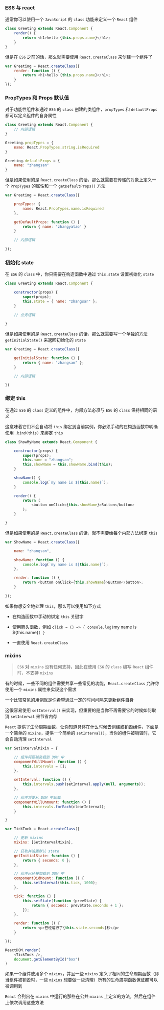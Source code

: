 ### ES6 与 react

通常你可以使用一个 `JavaScript` 的 `class` 功能来定义一个 `React` 组件

```js
class Greeting extends React.Component {
    render() {
        return <h1>hello {this.props.name}</h1>;
    }
}
```

但是在 `ES6` 之前的话，那么就需要使用 `React.createClass` 来创建一个组件了

```js
var Greeting = React.createClass({
    render: function () {
        return <h1>hello {this.props.name}</h1>;
    }
});
```


### PropTypes 和 Props 默认值

对于功能性组件和通过 `ES6` 的 `class` 创建的类组件，`propTypes` 和 `defaultProps` 都可以定义组件的自身属性

```js
class Greeting extends React.Component {
    // 内部逻辑
}

Greeting.propTypes = {
    name: React.PropTypes.string.isRequired
}

Greeting.defaultProps = {
    name: "zhangsan"
}
```

但是如果使用的是 `React.createClass` 的话，那么就需要在传递的对象上定义一个 `PropTypes` 的属性和一个 `getDefaultProps()` 方法

```js
var Greeting = React.createClass({

    propTypes: {
        name: React.PropTypes.name.isRequired
    },

    getDefaultProps: function () {
        return { name: 'zhangyatao' }
    }

    // 内部逻辑
    
});
```


### 初始化 state

在 `ES6` 的 `class` 中，你只需要在构造函数中通过 `this.state` 设置初始化 `state`

```js
class Greeting extends React.Component {

    constructor(props) {
        super(props);
        this.state = { name: "zhangsan" };
    }

    // 业务逻辑
    
}
```

但是如果使用的是 `React.createClass` 的话，那么就需要写一个单独的方法 `getInitialState()` 来返回初始化的 `state`

```js
var Greeting = React.createClass({

    getInitialState: function () {
        return { name: "zhangsan" };
    }

    // 内部逻辑

})
```


### 绑定 this

在通过 `ES6` 的 `class` 定义的组件中，内部方法必须与 `ES6` 的 `class` 保持相同的语义

这意味着它们不会自动将 `this` 绑定到当前实例，你必须手动的在构造函数中明确使用 `.bind(this)` 来绑定 `this`

```js
class ShowMyName extends React.Component {

    constructor(props) {
        super(props);
        this.name = "zhangsan";
        this.showName = this.showName.bind(this);
    }

    showName() {
        console.log(`my name is ${this.name}`);
    }

    render() {
        return (
            <button onClick={this.showName}>Button</button>
        );
    }

}
```

但是如果使用的是 `React.createClass` 的话，就不需要给每个内部方法绑定 `this`

```js
var ShowName = React.createClass({

    name: "zhangsan",

    showName: function () {
        console.log(`my name is ${this.name}`);
    },

    render: function () {
        return <button onClick={this.showName}>Button</button>;
    }
    
});
```

如果你想安全地处理 `this`，那么可以使用如下方式

* 在构造函数中手动的绑定 `this` 关键字

* 使用箭头函数，例如 `click = () => { console.log(`my name is ${this.name}`) }`

* 一直使用 `React.createClass`


### mixins

> `ES6` 对 `mixins` 没有任何支持，因此在使用 `ES6` 的 `class` 编写 `React` 组件时，不支持 `mixins`

有的时候，一些不同的组件需要共享一些常见的功能，`React.createClass` 允许你使用一个 `mixins` 属性来实现这个需求

一个比较常见的用例就是你希望通过一定的时间间隔来更新组件自身

这很容易使用 `setInterval()` 来实现，但重要的是当你不再需要它的时候如何取消 `setInterval` 来节省内存

`React` 提供了生命周期函数，让你知道具体在什么时候去创建或销毁组件，下面是一个简单的 `mixins`，提供一个简单的 `setInterval()`，当你的组件被销毁时，它会自动清理 `setInterval`

```js
var SetIntervalMixin = {

    // 组件将要被装载到 DOM 中
    componentWillMount: function () {
        this.intervals = [];
    },

    setInterval: function () {
        this.intervals.push(setInterval.apply(null, arguments));
    },

    // 组件将要从 DOM 中卸载
    componentWillUnmount: function () {
        this.intervals.forEach(clearInterval);
    }

}

var TickTock = React.createClass({

    // 更新 mixins
    mixins: [SetIntervalMixin],

    // 获取并设置默认 state
    getInitialState: function () {
        return { seconds: 0 };
    },

    // 组件已经被加载到 DOM 中
    componentDidMount: function () {
        this.setInterval(this.tick, 1000);
    },

    tick: function () {
        this.setState(function (prevState) {
            return { seconds: prevState.seconds + 1 };
        });
    },

    render: function () {
        return <p>已经运行了{this.state.seconds}秒</p>
    }

});

ReactDOM.render(
    <TickTock />,
    document.getElementById("box")
)
```

如果一个组件使用多个 `mixins`，并且一些 `mixins` 定义了相同的生命周期函数（即当组件被销毁时，一些 `mixins` 想要做一些清理）所有的生命周期函数保证都可以被调用到

`React` 会列出在 `mixins` 中运行的那些在公共 `mixins` 上定义的方法，然后在组件上依次调用这些方法

